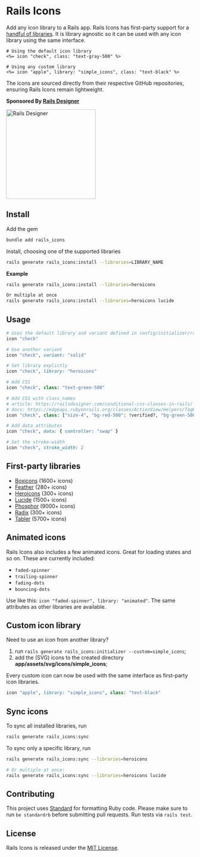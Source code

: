 # Rails Icons

Add any icon library to a Rails app. Rails Icons has first-party support for a [handful of libraries](#first-party-libraries). It is library agnostic so it can be used with any icon library using the same interface.

```erb
# Using the default icon library
<%= icon "check", class: "text-gray-500" %>

# Using any custom library
<%= icon "apple", library: "simple_icons", class: "text-black" %>
```

The icons are sourced directly from their respective GitHub repositories, ensuring Rails Icons remain lightweight.


**Sponsored By [Rails Designer](https://railsdesigner.com/)**

<a href="https://railsdesigner.com/" target="_blank">
  <picture>
    <source media="(prefers-color-scheme: dark)" srcset="https://raw.githubusercontent.com/Rails-Designer/rails_icons/HEAD/.github/logo-dark.svg">
    <source media="(prefers-color-scheme: light)" srcset="https://raw.githubusercontent.com/Rails-Designer/rails_icons/HEAD/.github/logo-light.svg">
    <img alt="Rails Designer" src="https://raw.githubusercontent.com/Rails-Designer/rails_icons/HEAD/.github/logo-light.svg" width="240" style="max-width: 100%;">
  </picture>
</a>


## Install

Add the gem
```bash
bundle add rails_icons
```

Install, choosing one of the supported libraries
```bash
rails generate rails_icons:install --libraries=LIBRARY_NAME
```

**Example**
```bash
rails generate rails_icons:install --libraries=heroicons

Or multiple at once
rails generate rails_icons:install --libraries=heroicons lucide
```


## Usage

```ruby
# Uses the default library and variant defined in config/initializer/rails_icons.rb
icon "check"

# Use another variant
icon "check", variant: "solid"

# Set library explictly
icon "check", library: "heroicons"

# Add CSS
icon "check", class: "text-green-500"

# Add CSS with class_names
# article: https://railsdesigner.com/conditional-css-classes-in-rails/
# docs: https://edgeapi.rubyonrails.org/classes/ActionView/Helpers/TagHelper.html#method-i-token_list
icon "check", class: ["size-4", "bg-red-500": !verified?, "bg-green-500": verified?]

# Add data attributes
icon "check", data: { controller: "swap" }

# Set the stroke-width
icon "check", stroke_width: 2
```


## First-party libraries

- [Boxicons](https://github.com/atisawd/boxicons) (1600+ icons)
- [Feather](https://github.com/feathericons/feather) (280+ icons)
- [Heroicons](https://github.com/tailwindlabs/heroicons) (300+ icons)
- [Lucide](https://github.com/lucide-icons/lucide) (1500+ icons)
- [Phosphor](https://github.com/phosphor-icons/core) (9000+ icons)
- [Radix](https://github.com/radix-ui/icons/) (300+ icons)
- [Tabler](https://github.com/tabler/tabler-icons) (5700+ icons)


## Animated icons

Rails Icons also includes a few animated icons. Great for loading states and so on. These are currently included:

- `faded-spinner`
- `trailing-spinner`
- `fading-dots`
- `bouncing-dots`

Use like this: `icon "faded-spinner", library: "animated"`. The same attributes as other libraries are available.


## Custom icon library

Need to use an icon from another library?

1. run `rails generate rails_icons:initializer --custom=simple_icons`;
2. add the (SVG) icons to the created directory **app/assets/svg/icons/simple_icons**;

Every custom icon can now be used with the same interface as first-party icon libraries.
```ruby
icon "apple", library: "simple_icons", class: "text-black"
```


## Sync icons

To sync all installed libraries, run
```bash
rails generate rails_icons:sync
```

To sync only a specific library, run
```bash
rails generate rails_icons:sync --libraries=heroicons

# Or multiple at once:
rails generate rails_icons:sync --libraries=heroicons lucide
```


## Contributing

This project uses [Standard](https://github.com/testdouble/standard) for formatting Ruby code. Please make sure to run `be standardrb` before submitting pull requests. Run tests via `rails test`.


## License

Rails Icons is released under the [MIT License](https://opensource.org/licenses/MIT).
